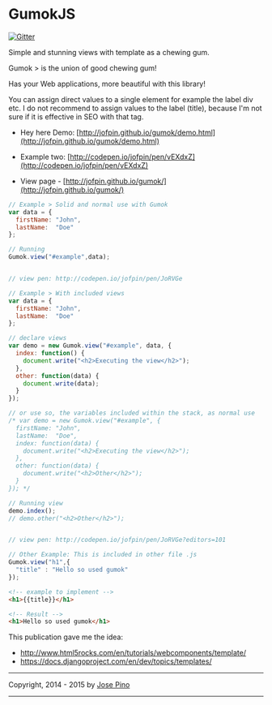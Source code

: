 GumokJS
==========

[![Gitter](https://badges.gitter.im/Join%20Chat.svg)](https://gitter.im/jofpin/gumok?utm_source=badge&utm_medium=badge&utm_campaign=pr-badge&utm_content=badge)

Simple and stunning views with template as a chewing gum.

Gumok > is the union of good chewing gum!

Has your Web applications, more beautiful with this library!

You can assign direct values to a single element for example the label div etc.
I do not recommend to assign values to the label (title), because I'm not sure if it is effective in SEO with that tag.

* Hey here Demo: [http://jofpin.github.io/gumok/demo.html](http://jofpin.github.io/gumok/demo.html)
* Example two: [http://codepen.io/jofpin/pen/vEXdxZ](http://codepen.io/jofpin/pen/vEXdxZ)

* View page - [http://jofpin.github.io/gumok/](http://jofpin.github.io/gumok/)


```js
// Example > Solid and normal use with Gumok
var data = {
  firstName: "John",
  lastName:  "Doe"
};

// Running
Gumok.view("#example",data);


// view pen: http://codepen.io/jofpin/pen/JoRVGe

```

```js
// Example > With included views
var data = {
  firstName: "John",
  lastName:  "Doe"
};

// declare views
var demo = new Gumok.view("#example", data, {
  index: function() {
    document.write("<h2>Executing the view</h2>");
  },
  other: function(data) {
    document.write(data);
  }
});

// or use so, the variables included within the stack, as normal use
/* var demo = new Gumok.view("#example", {
  firstName: "John",
  lastName:  "Doe",
  index: function(data) {
    document.write("<h2>Executing the view</h2>");
  },
  other: function(data) {
    document.write("<h2>Other</h2>");
  }
}); */

// Running view
demo.index(); 
// demo.other("<h2>Other</h2>");


// view pen: http://codepen.io/jofpin/pen/JoRVGe?editors=101

```

```js
// Other Example: This is included in other file .js
Gumok.view("h1",{
  "title" : "Hello so used gumok"
});

```

```html
<!-- example to implement -->
<h1>{{title}}</h1>

<!-- Result -->
<h1>Hello so used gumok</h1>
```

This publication gave me the idea: 
* http://www.html5rocks.com/en/tutorials/webcomponents/template/ 
* https://docs.djangoproject.com/en/dev/topics/templates/

-------------

Copyright, 2014 - 2015 by [Jose Pino](http://twitter.com/jofpin)

-------------
